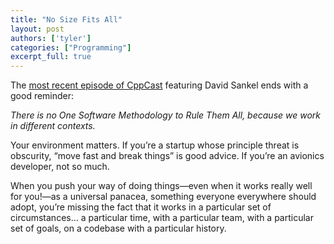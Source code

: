 ```yaml
---
title: "No Size Fits All"
layout: post
authors: ['tyler']
categories: ["Programming"]
excerpt_full: true
---
```


The [most recent episode of CppCast](https://cppcast.com/2019/05/david-sankel/) featuring David Sankel ends with a good reminder:

*There is no One Software Methodology to Rule Them All, because we work in different contexts.*

Your environment matters. If you’re a startup whose principle threat is obscurity, “move fast and break things” is good advice. If you’re an avionics developer, not so much.

When you push your way of doing things—even when it works really well for you!—as a universal panacea, something everyone everywhere should adopt, you’re missing the fact that it works in a particular set of circumstances… a particular time, with a particular team, with a particular set of goals, on a codebase with a particular history.





